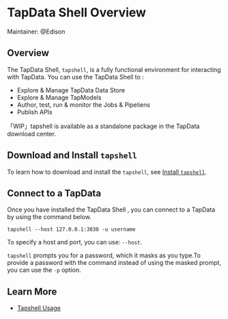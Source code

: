 # TapData Shell Overview

Maintainer: @Edison

## Overview

The TapData Shell, `tapshell`, is a fully functional  environment for interacting with TapData. You can use the TapData Shell to :

- Explore & Manage TapData Data Store 
- Explore & Manage TapModels 
- Author, test, run & monitor the Jobs & Pipeliens
- Publish APIs

「WIP」tapshell is available as a standalone package in the TapData download center.



## Download and Install `tapshell`

To learn how to download and install the `tapshell`, see [Install `tapshell`](../Deployment/install-and-start.md).

## Connect to a TapData

Once you have installed the TapData Shell , you can connect to a TapData by using the command below. 

```
tapshell --host 127.0.0.1:3030 -u username
```

To specify a  host and port, you can use: `--host`.

`tapshell` prompts you for a password, which it masks as you type.To provide a password with the command instead of using the masked prompt, you can use the `-p` option.



## Learn More

- [Tapshell Usage](./tapshell-usage.md)

  
